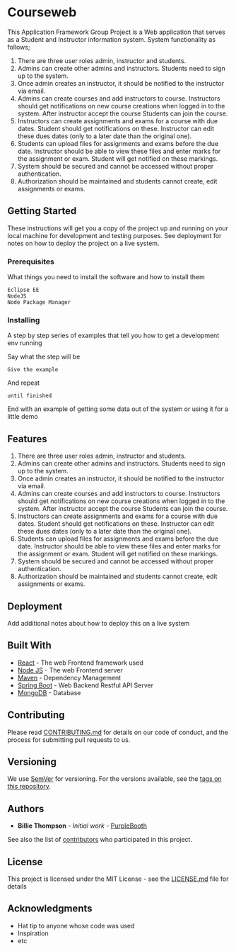 # Courseweb

This Application Framework Group Project is a Web application that serves as a Student and Instructor information system. System functionality as follows;
1.  There are three user roles admin, instructor and students.
2.  Admins can create other admins and instructors. Students need to sign up to the system.
3.  Once admin creates an instructor, it should be notified to the instructor via email.
4.  Admins can create courses and add instructors to course. Instructors should get notifications on new course creations when logged in to the system. After instructor accept the course Students can join the course.
5.  Instructors can create assignments and exams for a course with due dates. Student should get notifications on these. Instructor can edit these dues dates (only to a later date than the original one).
6. Students can upload files for assignments and exams before the due date. Instructor should be able to view these files and enter marks for the assignment or exam. Student will get notified on these markings.
7.  System should be secured and cannot be accessed without proper authentication.
8.  Authorization should be maintained and students cannot create, edit assignments or exams.

## Getting Started

These instructions will get you a copy of the project up and running on your local machine for development and testing purposes. See deployment for notes on how to deploy the project on a live system.

### Prerequisites

What things you need to install the software and how to install them

```
Eclipse EE
NodeJS
Node Package Manager
```

### Installing

A step by step series of examples that tell you how to get a development env running

Say what the step will be

```
Give the example
```

And repeat

```
until finished
```

End with an example of getting some data out of the system or using it for a little demo

## Features

1.  There are three user roles admin, instructor and students.
2.  Admins can create other admins and instructors. Students need to sign up to the system.
3.  Once admin creates an instructor, it should be notified to the instructor via email.
4.  Admins can create courses and add instructors to course. Instructors should get notifications on new course creations when logged in to the system. After instructor accept the course Students can join the course.
5.  Instructors can create assignments and exams for a course with due dates. Student should get notifications on these. Instructor can edit these dues dates (only to a later date than the original one).
6. Students can upload files for assignments and exams before the due date. Instructor should be able to view these files and enter marks for the assignment or exam. Student will get notified on these markings.
7.  System should be secured and cannot be accessed without proper authentication.
8.  Authorization should be maintained and students cannot create, edit assignments or exams.

## Deployment

Add additional notes about how to deploy this on a live system

## Built With

* [React](https://reactjs.org/docs/) - The web Frontend framework used
* [Node JS](https://nodejs.org/en/docs/) - The web Frontend server
* [Maven](https://maven.apache.org/) - Dependency Management
* [Spring Boot](https://docs.spring.io/spring-boot/docs/current/reference/html/) - Web Backend Restful API Server 
* [MongoDB](https://docs.mongodb.com/) - Database

## Contributing

Please read [CONTRIBUTING.md](https://gist.github.com/PurpleBooth/b24679402957c63ec426) for details on our code of conduct, and the process for submitting pull requests to us.

## Versioning

We use [SemVer](http://semver.org/) for versioning. For the versions available, see the [tags on this repository](https://github.com/your/project/tags). 

## Authors

* **Billie Thompson** - *Initial work* - [PurpleBooth](https://github.com/PurpleBooth)

See also the list of [contributors](https://github.com/your/project/contributors) who participated in this project.

## License

This project is licensed under the MIT License - see the [LICENSE.md](LICENSE.md) file for details

## Acknowledgments

* Hat tip to anyone whose code was used
* Inspiration
* etc

